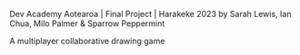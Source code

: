 Dev Academy Aotearoa | Final Project | Harakeke 2023
by Sarah Lewis, Ian Chua, Milo Palmer & Sparrow Peppermint  

A multiplayer collaborative drawing game

